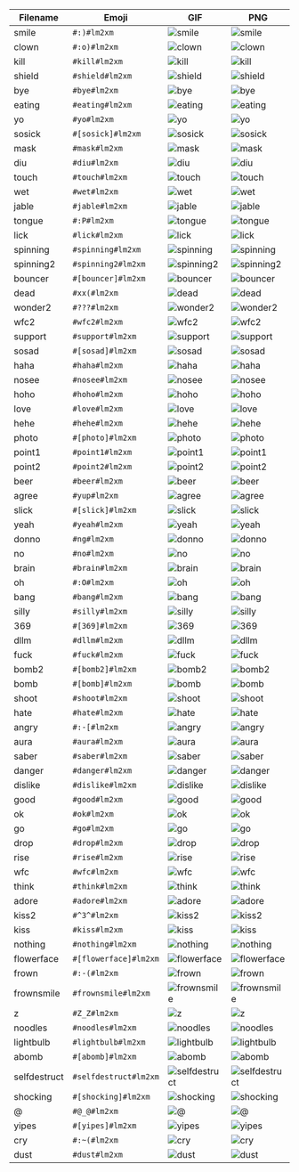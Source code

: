 | Filename | Emoji | GIF | PNG |
| --- | --- | --- | --- |
| smile | `#:)#lm2xm` | ![smile](assets/faces/lm2xm/smile.gif) | ![smile](assets/faces_png/lm2xm/smile.png) |
| clown | `#:o)#lm2xm` | ![clown](assets/faces/lm2xm/clown.gif) | ![clown](assets/faces_png/lm2xm/clown.png) |
| kill | `#kill#lm2xm` | ![kill](assets/faces/lm2xm/kill.gif) | ![kill](assets/faces_png/lm2xm/kill.png) |
| shield | `#shield#lm2xm` | ![shield](assets/faces/lm2xm/shield.gif) | ![shield](assets/faces_png/lm2xm/shield.png) |
| bye | `#bye#lm2xm` | ![bye](assets/faces/lm2xm/bye.gif) | ![bye](assets/faces_png/lm2xm/bye.png) |
| eating | `#eating#lm2xm` | ![eating](assets/faces/lm2xm/eating.gif) | ![eating](assets/faces_png/lm2xm/eating.png) |
| yo | `#yo#lm2xm` | ![yo](assets/faces/lm2xm/yo.gif) | ![yo](assets/faces_png/lm2xm/yo.png) |
| sosick | `#[sosick]#lm2xm` | ![sosick](assets/faces/lm2xm/sosick.gif) | ![sosick](assets/faces_png/lm2xm/sosick.png) |
| mask | `#mask#lm2xm` | ![mask](assets/faces/lm2xm/mask.gif) | ![mask](assets/faces_png/lm2xm/mask.png) |
| diu | `#diu#lm2xm` | ![diu](assets/faces/lm2xm/diu.gif) | ![diu](assets/faces_png/lm2xm/diu.png) |
| touch | `#touch#lm2xm` | ![touch](assets/faces/lm2xm/touch.gif) | ![touch](assets/faces_png/lm2xm/touch.png) |
| wet | `#wet#lm2xm` | ![wet](assets/faces/lm2xm/wet.gif) | ![wet](assets/faces_png/lm2xm/wet.png) |
| jable | `#jable#lm2xm` | ![jable](assets/faces/lm2xm/jable.gif) | ![jable](assets/faces_png/lm2xm/jable.png) |
| tongue | `#:P#lm2xm` | ![tongue](assets/faces/lm2xm/tongue.gif) | ![tongue](assets/faces_png/lm2xm/tongue.png) |
| lick | `#lick#lm2xm` | ![lick](assets/faces/lm2xm/lick.gif) | ![lick](assets/faces_png/lm2xm/lick.png) |
| spinning | `#spinning#lm2xm` | ![spinning](assets/faces/lm2xm/spinning.gif) | ![spinning](assets/faces_png/lm2xm/spinning.png) |
| spinning2 | `#spinning2#lm2xm` | ![spinning2](assets/faces/lm2xm/spinning2.gif) | ![spinning2](assets/faces_png/lm2xm/spinning2.png) |
| bouncer | `#[bouncer]#lm2xm` | ![bouncer](assets/faces/lm2xm/bouncer.gif) | ![bouncer](assets/faces_png/lm2xm/bouncer.png) |
| dead | `#xx(#lm2xm` | ![dead](assets/faces/lm2xm/dead.gif) | ![dead](assets/faces_png/lm2xm/dead.png) |
| wonder2 | `#???#lm2xm` | ![wonder2](assets/faces/lm2xm/wonder2.gif) | ![wonder2](assets/faces_png/lm2xm/wonder2.png) |
| wfc2 | `#wfc2#lm2xm` | ![wfc2](assets/faces/lm2xm/wfc2.gif) | ![wfc2](assets/faces_png/lm2xm/wfc2.png) |
| support | `#support#lm2xm` | ![support](assets/faces/lm2xm/support.gif) | ![support](assets/faces_png/lm2xm/support.png) |
| sosad | `#[sosad]#lm2xm` | ![sosad](assets/faces/lm2xm/sosad.gif) | ![sosad](assets/faces_png/lm2xm/sosad.png) |
| haha | `#haha#lm2xm` | ![haha](assets/faces/lm2xm/haha.gif) | ![haha](assets/faces_png/lm2xm/haha.png) |
| nosee | `#nosee#lm2xm` | ![nosee](assets/faces/lm2xm/nosee.gif) | ![nosee](assets/faces_png/lm2xm/nosee.png) |
| hoho | `#hoho#lm2xm` | ![hoho](assets/faces/lm2xm/hoho.gif) | ![hoho](assets/faces_png/lm2xm/hoho.png) |
| love | `#love#lm2xm` | ![love](assets/faces/lm2xm/love.gif) | ![love](assets/faces_png/lm2xm/love.png) |
| hehe | `#hehe#lm2xm` | ![hehe](assets/faces/lm2xm/hehe.gif) | ![hehe](assets/faces_png/lm2xm/hehe.png) |
| photo | `#[photo]#lm2xm` | ![photo](assets/faces/lm2xm/photo.gif) | ![photo](assets/faces_png/lm2xm/photo.png) |
| point1 | `#point1#lm2xm` | ![point1](assets/faces/lm2xm/point1.gif) | ![point1](assets/faces_png/lm2xm/point1.png) |
| point2 | `#point2#lm2xm` | ![point2](assets/faces/lm2xm/point2.gif) | ![point2](assets/faces_png/lm2xm/point2.png) |
| beer | `#beer#lm2xm` | ![beer](assets/faces/lm2xm/beer.gif) | ![beer](assets/faces_png/lm2xm/beer.png) |
| agree | `#yup#lm2xm` | ![agree](assets/faces/lm2xm/agree.gif) | ![agree](assets/faces_png/lm2xm/agree.png) |
| slick | `#[slick]#lm2xm` | ![slick](assets/faces/lm2xm/slick.gif) | ![slick](assets/faces_png/lm2xm/slick.png) |
| yeah | `#yeah#lm2xm` | ![yeah](assets/faces/lm2xm/yeah.gif) | ![yeah](assets/faces_png/lm2xm/yeah.png) |
| donno | `#ng#lm2xm` | ![donno](assets/faces/lm2xm/donno.gif) | ![donno](assets/faces_png/lm2xm/donno.png) |
| no | `#no#lm2xm` | ![no](assets/faces/lm2xm/no.gif) | ![no](assets/faces_png/lm2xm/no.png) |
| brain | `#brain#lm2xm` | ![brain](assets/faces/lm2xm/brain.gif) | ![brain](assets/faces_png/lm2xm/brain.png) |
| oh | `#:O#lm2xm` | ![oh](assets/faces/lm2xm/oh.gif) | ![oh](assets/faces_png/lm2xm/oh.png) |
| bang | `#bang#lm2xm` | ![bang](assets/faces/lm2xm/bang.gif) | ![bang](assets/faces_png/lm2xm/bang.png) |
| silly | `#silly#lm2xm` | ![silly](assets/faces/lm2xm/silly.gif) | ![silly](assets/faces_png/lm2xm/silly.png) |
| 369 | `#[369]#lm2xm` | ![369](assets/faces/lm2xm/369.gif) | ![369](assets/faces_png/lm2xm/369.png) |
| dllm | `#dllm#lm2xm` | ![dllm](assets/faces/lm2xm/dllm.gif) | ![dllm](assets/faces_png/lm2xm/dllm.png) |
| fuck | `#fuck#lm2xm` | ![fuck](assets/faces/lm2xm/fuck.gif) | ![fuck](assets/faces_png/lm2xm/fuck.png) |
| bomb2 | `#[bomb2]#lm2xm` | ![bomb2](assets/faces/lm2xm/bomb2.gif) | ![bomb2](assets/faces_png/lm2xm/bomb2.png) |
| bomb | `#[bomb]#lm2xm` | ![bomb](assets/faces/lm2xm/bomb.gif) | ![bomb](assets/faces_png/lm2xm/bomb.png) |
| shoot | `#shoot#lm2xm` | ![shoot](assets/faces/lm2xm/shoot.gif) | ![shoot](assets/faces_png/lm2xm/shoot.png) |
| hate | `#hate#lm2xm` | ![hate](assets/faces/lm2xm/hate.gif) | ![hate](assets/faces_png/lm2xm/hate.png) |
| angry | `#:-[#lm2xm` | ![angry](assets/faces/lm2xm/angry.gif) | ![angry](assets/faces_png/lm2xm/angry.png) |
| aura | `#aura#lm2xm` | ![aura](assets/faces/lm2xm/aura.gif) | ![aura](assets/faces_png/lm2xm/aura.png) |
| saber | `#saber#lm2xm` | ![saber](assets/faces/lm2xm/saber.gif) | ![saber](assets/faces_png/lm2xm/saber.png) |
| danger | `#danger#lm2xm` | ![danger](assets/faces/lm2xm/danger.gif) | ![danger](assets/faces_png/lm2xm/danger.png) |
| dislike | `#dislike#lm2xm` | ![dislike](assets/faces/lm2xm/dislike.gif) | ![dislike](assets/faces_png/lm2xm/dislike.png) |
| good | `#good#lm2xm` | ![good](assets/faces/lm2xm/good.gif) | ![good](assets/faces_png/lm2xm/good.png) |
| ok | `#ok#lm2xm` | ![ok](assets/faces/lm2xm/ok.gif) | ![ok](assets/faces_png/lm2xm/ok.png) |
| go | `#go#lm2xm` | ![go](assets/faces/lm2xm/go.gif) | ![go](assets/faces_png/lm2xm/go.png) |
| drop | `#drop#lm2xm` | ![drop](assets/faces/lm2xm/drop.gif) | ![drop](assets/faces_png/lm2xm/drop.png) |
| rise | `#rise#lm2xm` | ![rise](assets/faces/lm2xm/rise.gif) | ![rise](assets/faces_png/lm2xm/rise.png) |
| wfc | `#wfc#lm2xm` | ![wfc](assets/faces/lm2xm/wfc.gif) | ![wfc](assets/faces_png/lm2xm/wfc.png) |
| think | `#think#lm2xm` | ![think](assets/faces/lm2xm/think.gif) | ![think](assets/faces_png/lm2xm/think.png) |
| adore | `#adore#lm2xm` | ![adore](assets/faces/lm2xm/adore.gif) | ![adore](assets/faces_png/lm2xm/adore.png) |
| kiss2 | `#^3^#lm2xm` | ![kiss2](assets/faces/lm2xm/kiss2.gif) | ![kiss2](assets/faces_png/lm2xm/kiss2.png) |
| kiss | `#kiss#lm2xm` | ![kiss](assets/faces/lm2xm/kiss.gif) | ![kiss](assets/faces_png/lm2xm/kiss.png) |
| nothing | `#nothing#lm2xm` | ![nothing](assets/faces/lm2xm/nothing.gif) | ![nothing](assets/faces_png/lm2xm/nothing.png) |
| flowerface | `#[flowerface]#lm2xm` | ![flowerface](assets/faces/lm2xm/flowerface.gif) | ![flowerface](assets/faces_png/lm2xm/flowerface.png) |
| frown | `#:-(#lm2xm` | ![frown](assets/faces/lm2xm/frown.gif) | ![frown](assets/faces_png/lm2xm/frown.png) |
| frownsmile | `#frownsmile#lm2xm` | ![frownsmile](assets/faces/lm2xm/frownsmile.gif) | ![frownsmile](assets/faces_png/lm2xm/frownsmile.png) |
| z | `#Z_Z#lm2xm` | ![z](assets/faces/lm2xm/z.gif) | ![z](assets/faces_png/lm2xm/z.png) |
| noodles | `#noodles#lm2xm` | ![noodles](assets/faces/lm2xm/noodles.gif) | ![noodles](assets/faces_png/lm2xm/noodles.png) |
| lightbulb | `#lightbulb#lm2xm` | ![lightbulb](assets/faces/lm2xm/lightbulb.gif) | ![lightbulb](assets/faces_png/lm2xm/lightbulb.png) |
| abomb | `#[abomb]#lm2xm` | ![abomb](assets/faces/lm2xm/abomb.gif) | ![abomb](assets/faces_png/lm2xm/abomb.png) |
| selfdestruct | `#selfdestruct#lm2xm` | ![selfdestruct](assets/faces/lm2xm/selfdestruct.gif) | ![selfdestruct](assets/faces_png/lm2xm/selfdestruct.png) |
| shocking | `#[shocking]#lm2xm` | ![shocking](assets/faces/lm2xm/shocking.gif) | ![shocking](assets/faces_png/lm2xm/shocking.png) |
| @ | `#@_@#lm2xm` | ![@](assets/faces/lm2xm/@.gif) | ![@](assets/faces_png/lm2xm/@.png) |
| yipes | `#[yipes]#lm2xm` | ![yipes](assets/faces/lm2xm/yipes.gif) | ![yipes](assets/faces_png/lm2xm/yipes.png) |
| cry | `#:~(#lm2xm` | ![cry](assets/faces/lm2xm/cry.gif) | ![cry](assets/faces_png/lm2xm/cry.png) |
| dust | `#dust#lm2xm` | ![dust](assets/faces/lm2xm/dust.gif) | ![dust](assets/faces_png/lm2xm/dust.png) |
